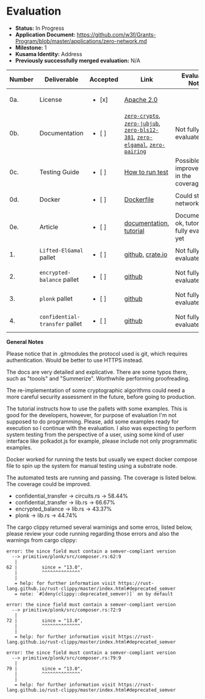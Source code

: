 # Evaluation

- **Status:** In Progress
- **Application Document:** https://github.com/w3f/Grants-Program/blob/master/applications/zero-network.md
- **Milestone:** 1
- **Kusama Identity:** Address
- **Previously successfully merged evaluation:** N/A

| Number | Deliverable | Accepted | Link | Evaluation Notes |
| ------ | ----------- | -------- | ---- |----------------- |
| 0a. | License | <ul><li>[x] </li></ul> | [Apache 2.0](https://github.com/zero-network/zero/blob/master/LICENSE) |
| 0b. | Documentation | <ul><li>[ ] </li></ul> | [`zero-crypto`](https://docs.rs/zero-crypto/latest/zero_crypto/), [`zero-jubjub`](https://docs.rs/zero-jubjub/latest/zero_jubjub/), [`zero-bls12-381`](https://docs.rs/zero-bls12-381/latest/zero_bls12_381/), [`zero-elgamal`](https://docs.rs/zero-elgamal/latest/zero_elgamal/), [`zero-pairing`](https://docs.rs/zero-pairing/latest/zero_pairing/) | Not fully evaluated yet
| 0c. | Testing Guide | <ul><li>[ ] </li></ul> | [How to run test](https://github.com/zero-network/zero#test) | Possible improvements in the coverage
| 0d. | Docker | <ul><li>[ ] </li></ul> | [Dockerfile](https://github.com/zero-network/zero/blob/master/Dockerfile) | Could start the network.
| 0e. | Article | <ul><li>[ ] </li></ul> | [documentation](https://zero-network.github.io/zero/), [tutorial](https://zero-network.github.io/zero/6_0_tutorial.html) | Documentation ok, tutorial not fully evaluated yet
| 1. | `Lifted-ElGamal` pallet | <ul><li>[ ] </li></ul> | [github](https://github.com/zero-network/zero/tree/master/primitive/elgamal), [crate.io](https://docs.rs/zero-elgamal/latest/zero_elgamal/) | Not fully evaluated yet
| 2. | `encrypted-balance` pallet | <ul><li>[ ] </li></ul> | [github](https://github.com/zero-network/zero/tree/master/pallets/encrypted_balance) | Not fully evaluated yet
| 3. | `plonk` pallet | <ul><li>[ ] </li></ul> | [github](https://github.com/zero-network/zero/tree/master/pallets/plonk) | Not fully evaluated yet
| 4. | `confidential-transfer` pallet | <ul><li>[ ] </li></ul> | [github](https://github.com/zero-network/zero/tree/master/pallets/confidential_transfer) | Not fully evaluated yet


**General Notes**

Please notice that in .gitmodules the protocol used is git, which requires authentication. Would be better to use HTTPS instead.

The docs are very detailed and explicative. There are some typos there, such as "toools" and "Summerize". Worthwhile performing proofreading. 

The re-implementation of some cryptographic algorithms could need a more careful security assessment in the future, before going to production.

The tutorial instructs how to use the pallets with some examples. This is good for the developers, however, for purpose of evaluation I'm not supposed to do programming. Please, add some examples ready for execution so I continue with the evaluation. I also was expecting to perform system testing from the perspective of a user, using some kind of user interface like polkadot.js for example, please include not only programmatic examples. 

Docker worked for running the tests but usually we expect docker compose file to spin up the system for manual testing using a substrate node.

The automated tests are running and passing. The coverage is listed below. The coverage could be improved.

- confidential_transfer -> circuits.rs -> 58.44%
- confidential_transfer -> lib.rs -> 66.67%
- encrypted_balance -> lib.rs -> 43.37%
- plonk -> lib.rs -> 44.74%

The cargo clippy returned several warninigs and some erros, listed below, please review your code running regarding those errors and also the warnings from cargo clippy:

```
error: the since field must contain a semver-compliant version
  --> primitive/plonk/src/composer.rs:62:9
   |
62 |         since = "13.0",
   |         ^^^^^^^^^^^^^^
   |
   = help: for further information visit https://rust-lang.github.io/rust-clippy/master/index.html#deprecated_semver
   = note: `#[deny(clippy::deprecated_semver)]` on by default

error: the since field must contain a semver-compliant version
  --> primitive/plonk/src/composer.rs:72:9
   |
72 |         since = "13.0",
   |         ^^^^^^^^^^^^^^
   |
   = help: for further information visit https://rust-lang.github.io/rust-clippy/master/index.html#deprecated_semver

error: the since field must contain a semver-compliant version
  --> primitive/plonk/src/composer.rs:79:9
   |
79 |         since = "13.0",
   |         ^^^^^^^^^^^^^^
   |
   = help: for further information visit https://rust-lang.github.io/rust-clippy/master/index.html#deprecated_semver

```



